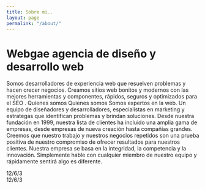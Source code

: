 ```yaml
---
title: Sobre mi..
layout: page
permalink: "/about/"
---
```


# Webgae agencia de diseño y desarrollo web
Somos desarrolladores de experiencia web que resuelven problemas y hacen crecer negocios.
Creamos sitios web bonitos y modernos con las mejores herramientas y componentes, rápidos, seguros y optimizados para el SEO .
Quienes somos
Quienes somos Somos expertos en la web. Un equipo de diseñadores y desarrolladores, especialistas en marketing y estrategas que identifican problemas y brindan soluciones.
Desde nuestra fundación en 1999, nuestra lista de clientes ha incluido una amplia gama de empresas, desde empresas de nueva creación hasta compañías grandes.
Creemos que nuestro trabajo y nuestros negocios repetidos son una prueba positiva de nuestro compromiso de ofrecer resultados para nuestros clientes.
Nuestra empresa se basa en la integridad, la competencia y la innovación. Simplemente hable con cualquier miembro de nuestro equipo y rápidamente sentirá algo es diferente.
<div class="grid large-space">
  <div class="s12 m6 l6">12/6/3</div>
  <div class="s12 m6 l6">12/6/3</div>
</div>
